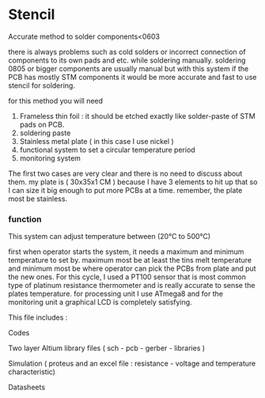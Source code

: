 # Stencil
Accurate method to solder components&lt;0603

there is always problems such as cold solders or incorrect connection of components to its own pads and etc. while soldering manually. soldering 0805 or bigger components are usually manual but with this system if the PCB has mostly STM components it would be more accurate and fast to use stencil for soldering.

for this method you will need


1. Frameless thin foil : it should be etched exactly like solder-paste of STM pads on PCB.
2. soldering paste
3. Stainless metal plate ( in this case I use nickel )
4. functional system to set a circular temperature period
5. monitoring system

The first two cases are very clear and there is no need to discuss about them. my plate is ( 30x35x1 CM ) because I have 3 elements to hit up that so I can size it big enough to put more PCBs at a time. remember, the plate most be stainless.


### function
This system can adjust temperature between (20°C to 500°C)

first when operator starts the system, it needs a maximum and minimum temperature to set by. maximum most be at least the tins melt temperature and minimum most be where operator can pick the PCBs from plate and put the new ones. For this cycle, I used a PT100 sensor that is most common type of platinum resistance thermometer and is really accurate to sense the plates temperature. for processing unit I use ATmega8 and for the monitoring unit a graphical LCD is completely satisfying.


This file includes :

Codes

Two layer Altium library files ( sch - pcb - gerber - libraries )

Simulation ( proteus and an excel file :‌ resistance - voltage and temperature characteristic)

Datasheets
